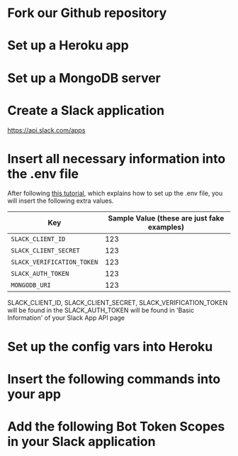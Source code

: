 # Fork our Github repository
  
# Set up a Heroku app

# Set up a MongoDB server

# Create a Slack application
https://api.slack.com/apps

# Insert all necessary information into the .env file
After following [this tutorial](https://github.com/ucsb-cs48-s20/project-s2-t3-slack-bot/blob/master/docs/auth0-localhost.md#create-the-env-file), which explains how to set up the .env file, you will insert the following extra values.

| Key                        | Sample Value (these are just fake examples)                        |
| -------------------------- | ------------------------------------------------------------------ |
| `SLACK_CLIENT_ID`          | 123                                                                |
| `SLACK_CLIENT_SECRET`      | 123                                                                |
| `SLACK_VERIFICATION_TOKEN` | 123                                                                |
| `SLACK_AUTH_TOKEN`         | 123                                                                |
| `MONGODB_URI`              | 123                                                                |

SLACK_CLIENT_ID, SLACK_CLIENT_SECRET, SLACK_VERIFICATION_TOKEN will be found in the 
SLACK_AUTH_TOKEN will be found in 'Basic Information' of  your Slack App API page

# Set up the config vars into Heroku

# Insert the following commands into your app

# Add the following Bot Token Scopes in your Slack application
